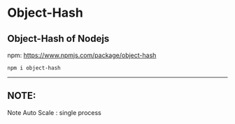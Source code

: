 # Object-Hash

## Object-Hash of Nodejs

npm: https://www.npmjs.com/package/object-hash

```
npm i object-hash
```

<hr>

## NOTE:

Note Auto Scale : single process
